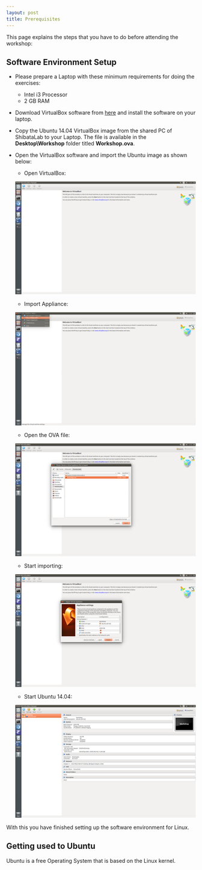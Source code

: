 ```yaml
---
layout: post
title: Prerequisites
---
```


This page explains the steps that you have to do before attending the workshop:

## Software Environment Setup

* Please prepare a Laptop with these minimum requirements for doing the exercises:
  - Intel i3 Processor
  - 2 GB RAM

* Download VirtualBox software from [here](https://virtualbox.org/wiki/Downloads) and install the software on your laptop.

* Copy the Ubuntu 14.04 VirtualBox image from the shared PC of ShibataLab to your Laptop. The file is available in the **Desktop\Workshop** folder titled **Workshop.ova**.

* Open the VirtualBox software and import the Ubuntu image as shown below:
  - Open VirtualBox:
  
  ![VB1](../images/VB1.png)
  
  - Import Appliance:
  
  ![VB2](../images/VB2.png)
  
  - Open the OVA file:
  
  ![VB3](../images/VB3.png)
  
  - Start importing:
  
  ![VB4](../images/VB4.png)
  
  - Start Ubuntu 14.04:
    
  ![VB5](../images/VB5.png)

With this you have finished setting up the software environment for Linux.

## Getting used to Ubuntu

Ubuntu is a free Operating System that is based on the Linux kernel. 


  